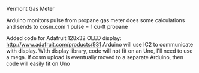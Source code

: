 Vermont Gas Meter

Arduino monitors pulse from propane gas meter does some calculations and sends to cosm.com
1 pulse = 1 cu-ft propane

Added code for Adafruit 128x32 OLED display: http://www.adafruit.com/products/931
Arduino will use IC2 to communicate with display.
WIth display library, code will not fit on an Uno, I'll need to use a mega.
If cosm upload is eventually moved to a separate Arduino, then code will easily fit on Uno 
